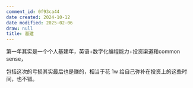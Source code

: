 ```yaml
---
comment_id: 0f93ca44
date created: 2024-10-12
date modified: 2025-02-06
draw: null
title: 基建
---
```

第一年其实是一个个人基建年，英语+数字化编程能力+投资渠道和common sense，

包括这次的亏损其实最后也是赚的，相当于花 1w 给自己弥补在投资上的这些时间，也不错。
